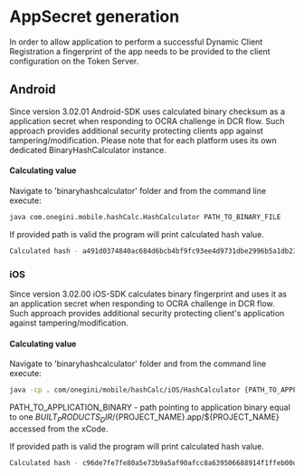 # AppSecret generation

In order to allow application to perform a successful Dynamic Client Registration a fingerprint of the app needs to be provided to the client configuration on the Token Server.


## Android

Since version 3.02.01 Android-SDK uses calculated binary checksum as a application secret when responding to OCRA challenge in DCR flow. Such approach provides additional security protecting clients app against tampering/modification.
Please note that for each platform uses its own dedicated BinaryHashCalculator instance.


#### Calculating value
Navigate to 'binaryhashcalculator' folder and from the command line execute:
```bash
java com.onegini.mobile.hashCalc.HashCalculator PATH_TO_BINARY_FILE
```

If provided path is valid the program will print calculated hash value. 
```bash
Calculated hash - a491d0374840ac684d6bcb4bf9fc93ee4d9731dbe2996b5a1db2313efb42b7e
```

### iOS

Since version 3.02.00 iOS-SDK calculates binary fingerprint and uses it as an application secret when responding to OCRA challenge in DCR flow. Such approach provides additional security protecting client's application against tampering/modification.

#### Calculating value
Navigate to 'binaryhashcalculator' folder and from the command line execute:
```bash
java -cp . com/onegini/mobile/hashCalc/iOS/HashCalculator {PATH_TO_APPLICATION_BINARY}

```

PATH_TO_APPLICATION_BINARY - path pointing to application binary equal to one ${BUILT_PRODUCTS_DIR}/${PROJECT_NAME}.app/${PROJECT_NAME} accessed from the xCode.


If provided path is valid the program will print calculated hash value. 
```bash
Calculated hash - c96de7fe7fe80a5e73b9a5af90afcc8a639506688914f1ffeb00d62f47315ea2